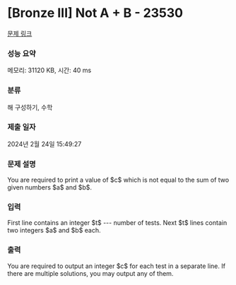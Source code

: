 # [Bronze III] Not A + B - 23530 

[문제 링크](https://www.acmicpc.net/problem/23530) 

### 성능 요약

메모리: 31120 KB, 시간: 40 ms

### 분류

해 구성하기, 수학

### 제출 일자

2024년 2월 24일 15:49:27

### 문제 설명

<p>You are required to print a value of $c$ which is not equal to the sum of two given numbers $a$ and $b$.</p>

### 입력 

 <p>First line contains an integer $t$ --- number of tests. Next $t$ lines contain two integers $a$ and $b$ each.</p>

### 출력 

 <p>You are required to output an integer $c$ for each test in a separate line. If there are multiple solutions, you may output any of them.</p>

